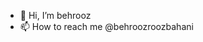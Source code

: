 - 👋 Hi, I’m behrooz
- 📫 How to reach me @behroozroozbahani

<!---
behroozroozbahani/behroozroozbahani is a ✨ special ✨ repository because its `README.md` (this file) appears on your GitHub profile.
You can click the Preview link to take a look at your changes.
--->
